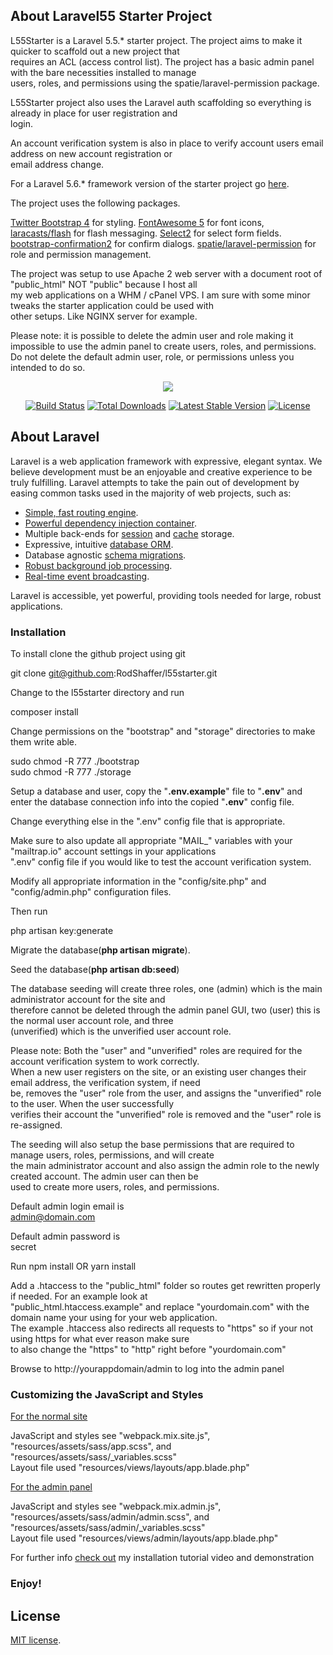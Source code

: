 ## About Laravel55 Starter Project
L55Starter is a Laravel 5.5.* starter project. The project aims to make it quicker to scaffold out a new project that  
requires an ACL (access control list). The project has a basic admin panel with the bare necessities installed to manage  
users, roles, and permissions using the spatie/laravel-permission package.  
  
L55Starter project also uses the Laravel auth scaffolding so everything is already in place for user registration and  
login.
  
An account verification system is also in place to verify account users email address on new account registration or  
email address change.  
  
For a Laravel 5.6.* framework version of the starter project go [here](https://github.com/RodShaffer/l56starter).
  
The project uses the following packages.  

[Twitter Bootstrap 4](https://getbootstrap.com/) for styling.
[FontAwesome 5](https://fontawesome.com/) for font icons,
[laracasts/flash](https://github.com/laracasts/flash) for flash messaging.
[Select2](https://github.com/select2/select2) for select form fields.
[bootstrap-confirmation2](https://github.com/mistic100/Bootstrap-Confirmation) for confirm dialogs.
[spatie/laravel-permission](https://github.com/spatie/laravel-permission) for role and permission management.
  
The project was setup to use Apache 2 web server with a document root of "public_html" NOT "public" because I host all  
my web applications on a WHM / cPanel VPS. I am sure with some minor tweaks the starter application could be used with  
other setups. Like NGINX server for example.  
  
Please note: it is possible to delete the admin user and role making it impossible to use the admin panel to create
users, roles, and permissions. Do not delete the default admin user, role, or permissions unless you intended to do so. 

<p align="center"><img src="https://laravel.com/assets/img/components/logo-laravel.svg"></p>

<p align="center">
<a href="https://travis-ci.org/laravel/framework"><img src="https://travis-ci.org/laravel/framework.svg" alt="Build Status"></a>
<a href="https://packagist.org/packages/laravel/framework"><img src="https://poser.pugx.org/laravel/framework/d/total.svg" alt="Total Downloads"></a>
<a href="https://packagist.org/packages/laravel/framework"><img src="https://poser.pugx.org/laravel/framework/v/stable.svg" alt="Latest Stable Version"></a>
<a href="https://packagist.org/packages/laravel/framework"><img src="https://poser.pugx.org/laravel/framework/license.svg" alt="License"></a>
</p>

## About Laravel

Laravel is a web application framework with expressive, elegant syntax. We believe development must be an enjoyable and creative experience to be truly fulfilling. Laravel attempts to take the pain out of development by easing common tasks used in the majority of web projects, such as:

- [Simple, fast routing engine](https://laravel.com/docs/routing).
- [Powerful dependency injection container](https://laravel.com/docs/container).
- Multiple back-ends for [session](https://laravel.com/docs/session) and [cache](https://laravel.com/docs/cache) storage.
- Expressive, intuitive [database ORM](https://laravel.com/docs/eloquent).
- Database agnostic [schema migrations](https://laravel.com/docs/migrations).
- [Robust background job processing](https://laravel.com/docs/queues).
- [Real-time event broadcasting](https://laravel.com/docs/broadcasting).

Laravel is accessible, yet powerful, providing tools needed for large, robust applications.

### Installation
To install clone the github project using git

git clone git@github.com:RodShaffer/l55starter.git

Change to the l55starter directory and run

composer install

Change permissions on the "bootstrap" and "storage" directories to make them write able.

sudo chmod -R 777 ./bootstrap  
sudo chmod -R 777 ./storage

Setup a database and user, copy the "<strong>.env.example</strong>" file to "<strong>.env</strong>" and enter the
database connection info into the copied "<strong>.env</strong>" config file. 
  
Change everything else in the ".env" config file that is appropriate. 
  
Make sure to also update all appropriate "MAIL_" variables with your "mailtrap.io" account settings in your applications  
".env" config file if you would like to test the account verification system.  
  
Modify all appropriate information in the "config/site.php" and "config/admin.php" configuration files.
  
Then run  
  
php artisan key:generate  
  
Migrate the database(<strong>php artisan migrate</strong>).  
  
Seed the database(<strong>php artisan db:seed</strong>)  
  
The database seeding will create three roles, one (admin) which is the main administrator account for the site and  
therefore cannot be deleted through the admin panel GUI, two (user) this is the normal user account role, and three  
(unverified) which is the unverified user account role.  
  
Please note: Both the "user" and "unverified" roles are required for the account verification system to work correctly.  
When a new user registers on the site, or an existing user changes their email address, the verification system, if need  
be, removes the "user" role from the user, and assigns the "unverified" role to the user. When the user successfully  
verifies their account the "unverified" role is removed and the "user" role is re-assigned.  
  
The seeding will also setup the base permissions that are required to manage users, roles, permissions, and will create  
the main administrator account and also assign the admin role to the newly created account. The admin user can then be  
used to create more users, roles, and permissions.  
  
Default admin login email is  
admin@domain.com  
  
Default admin password is  
secret

Run npm install OR yarn install

Add a .htaccess to the "public_html" folder so routes get rewritten properly if needed. For an example look at  
"public_html\.htaccess.example" and replace "yourdomain.com" with the domain name your using for your web application.  
The example .htaccess also redirects all requests to "https" so if your not using https for what ever reason make sure  
to also change the "https" to "http" right before "yourdomain.com"

Browse to http://yourappdomain/admin to log into the admin panel

### Customizing the JavaScript and Styles

<u>For the normal site</u>  

JavaScript and styles see "webpack.mix.site.js", "resources/assets/sass/app.scss", and  
"resources/assets/sass/_variables.scss"  
Layout file used "resources/views/layouts/app.blade.php"

<u>For the admin panel</u>  
  
JavaScript and styles see "webpack.mix.admin.js", "resources/assets/sass/admin/admin.scss", and  
"resources/assets/sass/admin/_variables.scss"  
Layout file used "resources/views/admin/layouts/app.blade.php"  
  
For further info [check out](https://youtu.be/fXClf3Yiv84) my installation tutorial video and demonstration

### Enjoy!

## License

[MIT license](https://opensource.org/licenses/MIT).
